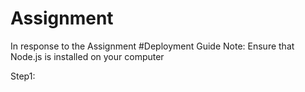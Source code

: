 # Assignment
In response to the Assignment
#Deployment Guide
Note: Ensure that Node.js is installed on your computer

Step1:
